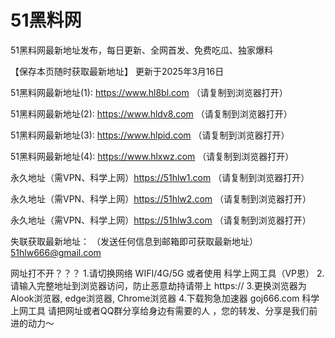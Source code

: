 # 51黑料网
51黑料网最新地址发布，每日更新、全网首发、免费吃瓜、独家爆料

【保存本页随时获取最新地址】 更新于2025年3月16日

51黑料网最新地址(1): https://www.hl8bl.com （请复制到浏览器打开）

51黑料网最新地址(2): https://www.hldv8.com （请复制到浏览器打开）

51黑料网最新地址(3): https://www.hlpid.com （请复制到浏览器打开）

51黑料网最新地址(4): https://www.hlxwz.com （请复制到浏览器打开）

永久地址（需VPN、科学上网）https://51hlw1.com （请复制到浏览器打开）

永久地址（需VPN、科学上网）https://51hlw2.com （请复制到浏览器打开）

永久地址（需VPN、科学上网）https://51hlw3.com （请复制到浏览器打开）

失联获取最新地址： （发送任何信息到邮箱即可获取最新地址） 51hlw666@gmail.com

网址打不开？？？ 1.请切换网络 WIFI/4G/5G 或者使用 科学上网工具（VP恩） 2.请输入完整地址到浏览器访问，防止恶意劫持请带上 https:// 3.更换浏览器为Alook浏览器, edge浏览器, Chrome浏览器 4.下载狗急加速器 goj666.com 科学上网工具 请把网址或者QQ群分享给身边有需要的人 ，您的转发、分享是我们前进的动力～
